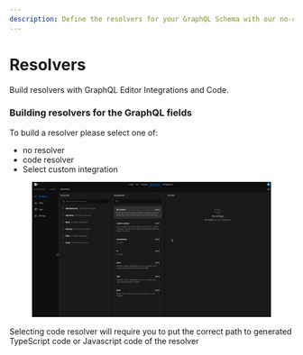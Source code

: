 ```yaml
---
description: Define the resolvers for your GraphQL Schema with our no-code & code tool
---
```


# Resolvers

Build resolvers with GraphQL Editor Integrations and Code.&#x20;

### Building resolvers for the GraphQL fields

To build a resolver please select one of:

* no resolver
* code resolver&#x20;
* Select custom integration

<figure><img src="../../.gitbook/assets/resolvers prod.gif" alt=""><figcaption></figcaption></figure>

Selecting code resolver will require you to put the correct path to generated TypeScript code or Javascript code of the resolver

